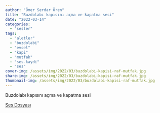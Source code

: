 ```yaml
---
author: "Ömer Serdar Ören"
title: "Buzdolabı kapısını açma ve kapatma sesi"
date: "2022-03-14"
categories: 
  - "sesler"
tags: 
  - "aletler"
  - "buzdolabi"
  - "evsel"
  - "kapi"
  - "mutfak"
  - "ses-kaydi"
  - "ses"
cover-img: /assets/img/2022/03/buzdolabi-kapisi-raf-mutfak.jpg
share-img: /assets/img/2022/03/buzdolabi-kapisi-raf-mutfak.jpg
thumbnail-img: /assets/img/2022/03/buzdolabi-kapisi-raf-mutfak.jpg
---
```


Buzdolabı kapısını açma ve kapatma sesi

[Ses Dosyası](/assets/sound/2022/03/buzdolabi-kapisi-acma-kapatma-sesi.mp3)
